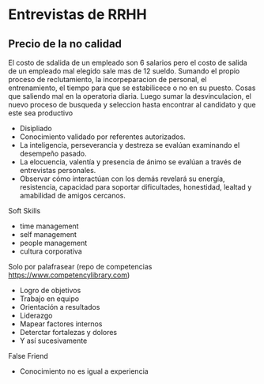 
# Entrevistas de RRHH

## Precio de la no calidad
El costo de sdalida de un empleado son 6 salarios pero el costo de salida de un empleado mal elegido sale mas de 12 sueldo. 
Sumando el propio proceso de reclutamiento, la incorpeparacion de personal, el entrenamiento, el tiempo para que se estabilicece o no en su puesto. Cosas que saliendo mal en la operatoria diaria.
Luego sumar la desvinculacion, el nuevo proceso de busqueda y seleccion hasta encontrar al candidato y que este sea productivo

- Disipliado
- Conocimiento validado por referentes autorizados.
- La inteligencia, perseverancia y destreza se evalúan examinando el desempeño pasado.
- La elocuencia, valentía y presencia de ánimo se evalúan a través de entrevistas personales.
- Observar cómo interactúan con los demás revelará su energía, resistencia, capacidad para soportar dificultades, honestidad, lealtad y amabilidad de amigos cercanos.

Soft Skills
- time management
- self management
- people management
- cultura corporativa

Solo por palafrasear (repo de competencias https://www.competencylibrary.com)
- Logro de objetivos
- Trabajo en equipo
- Orientación a resultados
- Liderazgo
- Mapear factores internos 
- Deterctar fortalezas y dolores
- Y así sucesivamente

False Friend
- Conocimiento no es igual a experiencia
